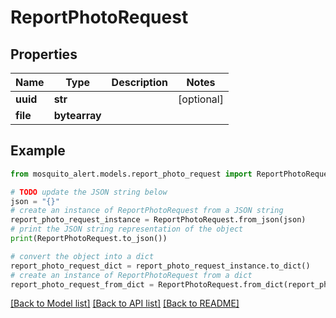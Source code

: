 # ReportPhotoRequest


## Properties

Name | Type | Description | Notes
------------ | ------------- | ------------- | -------------
**uuid** | **str** |  | [optional] 
**file** | **bytearray** |  | 

## Example

```python
from mosquito_alert.models.report_photo_request import ReportPhotoRequest

# TODO update the JSON string below
json = "{}"
# create an instance of ReportPhotoRequest from a JSON string
report_photo_request_instance = ReportPhotoRequest.from_json(json)
# print the JSON string representation of the object
print(ReportPhotoRequest.to_json())

# convert the object into a dict
report_photo_request_dict = report_photo_request_instance.to_dict()
# create an instance of ReportPhotoRequest from a dict
report_photo_request_from_dict = ReportPhotoRequest.from_dict(report_photo_request_dict)
```
[[Back to Model list]](../README.md#documentation-for-models) [[Back to API list]](../README.md#documentation-for-api-endpoints) [[Back to README]](../README.md)


